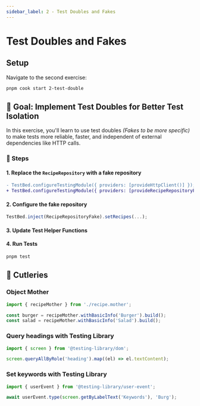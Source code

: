 ```yaml
---
sidebar_label: 2 - Test Doubles and Fakes
---
```


# Test Doubles and Fakes

## Setup

Navigate to the second exercise:

```sh
pnpm cook start 2-test-double
```

## 🎯 Goal: Implement Test Doubles for Better Test Isolation

In this exercise, you'll learn to use test doubles _(Fakes to be more specific)_ to make tests more reliable, faster, and independent of external dependencies like HTTP calls.

### 📝 Steps

#### 1. Replace the `RecipeRepository` with a fake repository

```diff
- TestBed.configureTestingModule({ providers: [provideHttpClient()] });
+ TestBed.configureTestingModule({ providers: [provideRecipeRepositoryFake()] });
```

#### 2. Configure the fake repository

```ts
TestBed.inject(RecipeRepositoryFake).setRecipes(...);
```

#### 3. Update Test Helper Functions

#### 4. Run Tests

```sh
pnpm test
```

## 🍴 Cutleries

### Object Mother

```typescript
import { recipeMother } from './recipe.mother';

const burger = recipeMother.withBasicInfo('Burger').build();
const salad = recipeMother.withBasicInfo('Salad').build();
```

### Query headings with Testing Library

```ts
import { screen } from '@testing-library/dom';

screen.queryAllByRole('heading').map((el) => el.textContent);
```

### Set keywords with Testing Library

```ts
import { userEvent } from '@testing-library/user-event';

await userEvent.type(screen.getByLabelText('Keywords'), 'Burg');
```
